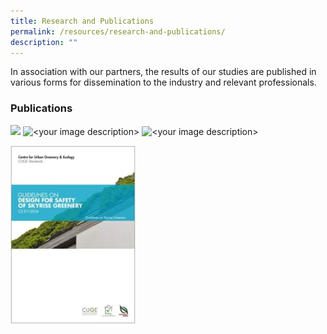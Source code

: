 ```yaml
---
title: Research and Publications
permalink: /resources/research-and-publications/
description: ""
---
```

In association with our partners, the results of our studies are published in various forms for dissemination to the industry and relevant professionals.

### Publications
<img style="width:400px;" src="/images/Icons/guidelines%20on%20design%20for%20safety%20of%20skyrise%20greenery_icon.jpg)">

<img style="width:400px;" alt="<your image description>" src="/images/<guidelines on design for safety of skyrise greenery_icon.jpg>">

<img style="width:400px;" alt="<your image description>" src="/images/guidelines on design for safety of skyrise greenery_icon.jpg">

![](/images/Icons/guidelines%20on%20design%20for%20safety%20of%20skyrise%20greenery_icon.jpg)